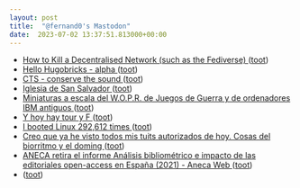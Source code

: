 ```yaml
---
layout: post
title:  "@fernand0's Mastodon"
date:  2023-07-02 13:37:51.813000+00:00
---
```

*  [How to Kill a Decentralised Network (such as the Fediverse)  ](https://ploum.net/2023-06-23-how-to-kill-decentralised-networks.html) ([toot](https://mastodon.social/@fernand0/110644761183787011))
*  [Hello Hugobricks - alpha  ](https://discourse.gohugo.io/t/hello-hugobricks-alpha/44968) ([toot](https://mastodon.social/@fernand0/110644567283816678))
*  [CTS - conserve the sound  ](https://www.conservethesound.de/) ([toot](https://mastodon.social/@fernand0/110644170062127337))
*  [Iglesia de San Salvador  ](https://www.flickr.com/photos/fernand0/53007464006/) ([toot](https://mastodon.social/@fernand0/110644023626434754))
*  [Miniaturas a escala del W.O.P.R. de Juegos de Guerra y de ordenadores IBM antiguos  ](https://www.microsiervos.com/archivo/ordenadores/miniaturas-escala-wopr-juegos-de-guerra-ordenadores-ibm-antiguos.html) ([toot](https://mastodon.social/@fernand0/110643952081873656))
*  [Y hoy hay tour y F ](https://mastodon.social/@fernand0/110643868794901678) ([toot](https://mastodon.social/@fernand0/110643868794901678))
*  [I booted Linux 292,612 times ](https://rwmj.wordpress.com/2023/06/14/i-booted-linux-292612-times) ([toot](https://mastodon.social/@fernand0/110643847763911562))
*  [Creo que ya he visto todos mis tuits autorizados de hoy. Cosas del biorritmo y el doming ](https://mastodon.social/@fernand0/110643653518718745) ([toot](https://mastodon.social/@fernand0/110643653518718745))
*  [ANECA retira el informe Análisis bibliométrico e impacto de las editoriales open-access en España (2021) - Aneca Web ](https://www.aneca.es/-/aneca-retira-el-informe-an%C3%A1lisis-bibliom%C3%A9trico-e-impacto-de-las-editoriales-open-access-en-espa%C3%B1a-2021) ([toot](https://mastodon.social/@fernand0/110643569217870178))
*  [ ](https://mastodon.social/users/fernand0/statuses/110643394972308461/activity) ([toot](https://mastodon.social/users/fernand0/statuses/110643394972308461/activity))
